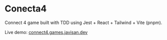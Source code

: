 # Conecta4

Connect 4 game built with TDD using Jest + React + Tailwind + Vite (pnpm).

Live demo: [connect4.games.javisan.dev](https://connect4.games.javisan.dev)

